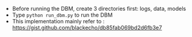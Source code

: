 * Before running the DBM, create 3 directories first: logs, data, models
* Type `python run_dbm.py` to run the DBM
* This implementation mainly refer to : <https://gist.github.com/blackecho/db85fab069bd2d6fb3e7>
